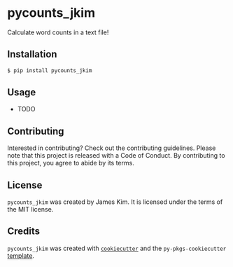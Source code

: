 # pycounts_jkim

Calculate word counts in a text file!

## Installation

```bash
$ pip install pycounts_jkim
```

## Usage

- TODO

## Contributing

Interested in contributing? Check out the contributing guidelines. Please note that this project is released with a Code of Conduct. By contributing to this project, you agree to abide by its terms.

## License

`pycounts_jkim` was created by James Kim. It is licensed under the terms of the MIT license.

## Credits

`pycounts_jkim` was created with [`cookiecutter`](https://cookiecutter.readthedocs.io/en/latest/) and the `py-pkgs-cookiecutter` [template](https://github.com/py-pkgs/py-pkgs-cookiecutter).
